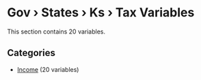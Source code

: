 # Gov › States › Ks › Tax Variables

This section contains 20 variables.

## Categories

- [Income](income/index.md) (20 variables)
